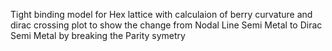 Tight binding model for Hex lattice with calculaion of berry curvature and dirac crossing plot to show the change from Nodal Line Semi Metal to Dirac Semi Metal by breaking the Parity symetry 

